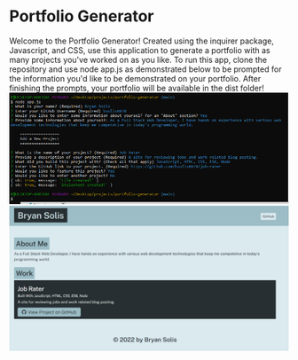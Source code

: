 # Portfolio Generator
Welcome to the Portfolio Generator! Created using the inquirer package, Javascript, and CSS, use this application to generate a portfolio with as many projects you've worked on as you like. To run this app, clone the repository and use node app.js as demonstrated below to be prompted for the information you'd like to be demonstrated on your portfolio. After finishing the prompts, your portfolio will be available in the dist folder!
![inquirer](/inquirer.jpg)
![website](/website.jpg)